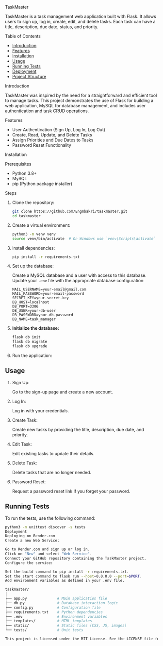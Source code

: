 TaskMaster

TaskMaster is a task management web application built with Flask. It allows users to sign up, log in, create, edit, and delete tasks. Each task can have a title, description, due date, status, and priority.

Table of Contents

- [Introduction](#introduction)
- [Features](#features)
- [Installation](#installation)
- [Usage](#usage)
- [Running Tests](#running-tests)
- [Deployment](#deployment)
- [Project Structure](#project-structure)

Introduction

TaskMaster was inspired by the need for a straightforward and efficient tool to manage tasks. This project demonstrates the use of Flask for building a web application, MySQL for database management, and includes user authentication and task CRUD operations.

Features

- User Authentication (Sign Up, Log In, Log Out)
- Create, Read, Update, and Delete Tasks
- Assign Priorities and Due Dates to Tasks
- Password Reset Functionality

Installation

Prerequisites

- Python 3.8+
- MySQL
- pip (Python package installer)

Steps

1. Clone the repository:

    ```bash
    git clone https://github.com/Engmbakri/taskmaster.git
    cd taskmaster
    ```

2. Create a virtual environment:

    ```bash
    python3 -m venv venv
    source venv/bin/activate  # On Windows use `venv\Scripts\activate`
    ```

3. Install dependencies:

    ```bash
    pip install -r requirements.txt
    ```

4. Set up the database:

    Create a MySQL database and a user with access to this database. Update your `.env` file with the appropriate database configuration:

    ```
    MAIL_USERNAME=your-email@gmail.com
    MAIL_PASSWORD=your-email-password
    SECRET_KEY=your-secret-key
    DB_HOST=localhost
    DB_PORT=3306
    DB_USER=your-db-user
    DB_PASSWORD=your-db-password
    DB_NAME=task_manager
    ```

5. **Initialize the database:**

    ```bash
    flask db init
    flask db migrate
    flask db upgrade
    ```

6. Run the application:


## Usage

1. Sign Up:

    Go to the sign-up page and create a new account.

2. Log In:

    Log in with your credentials.

3. Create Task:

    Create new tasks by providing the title, description, due date, and priority.

4. Edit Task:

    Edit existing tasks to update their details.

5. Delete Task:

    Delete tasks that are no longer needed.

6. Password Reset:

    Request a password reset link if you forget your password.

## Running Tests

To run the tests, use the following command:

```bash
python3 -m unittest discover -s tests
Deployment
Deploying on Render.com
Create a new Web Service:

Go to Render.com and sign up or log in.
Click on "New" and select "Web Service".
Connect your GitHub repository containing the TaskMaster project.
Configure the service:

Set the build command to pip install -r requirements.txt.
Set the start command to flask run --host=0.0.0.0 --port=$PORT.
Add environment variables as defined in your .env file.

taskmaster/
│
├── app.py              # Main application file
├── db.py               # Database interaction logic
├── config.py           # Configuration file
├── requirements.txt    # Python dependencies
├── .env                # Environment variables
├── templates/          # HTML templates
├── static/             # Static files (CSS, JS, images)
└── tests/              # Unit tests

This project is licensed under the MIT License. See the LICENSE file for details.
